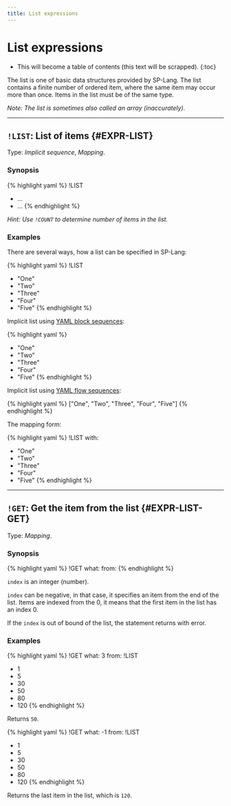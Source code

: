```yaml
---
title: List expressions
---
```


# List expressions


* This will become a table of contents (this text will be scrapped).
{:toc}

The list is one of basic data structures provided by SP-Lang.
The list contains a finite number of ordered item, where the same item may occur more than once.
Items in the list must be of the same type.

_Note: The list is sometimes also called an array (inaccurately)._


--- 

## `!LIST`: List of items {#EXPR-LIST}

Type:  _Implicit sequence_, _Mapping_.

### Synopsis

{% highlight yaml %}
!LIST
- ...
- ...
{% endhighlight %}

_Hint: Use `!COUNT` to determine number of items in the list._


### Examples

There are several ways, how a list can be specified in SP-Lang:

{% highlight yaml %}
!LIST
- "One"
- "Two"
- "Three"
- "Four"
- "Five"
{% endhighlight %}


Implicit list using [YAML block sequences](https://yaml.org/spec/1.2.2/#821-block-sequences):

{% highlight yaml %}
- "One"
- "Two"
- "Three"
- "Four"
- "Five"
{% endhighlight %}


Implicit list using [YAML flow sequences](https://yaml.org/spec/1.2.2/#741-flow-sequences):

{% highlight yaml %}
["One", "Two", "Three", "Four", "Five"]
{% endhighlight %}


The mapping form:

{% highlight yaml %}
!LIST
with:
  - "One"
  - "Two"
  - "Three"
  - "Four"
  - "Five"
{% endhighlight %}

--- 

## `!GET`: Get the item from the list {#EXPR-LIST-GET}

Type: _Mapping_.


### Synopsis

{% highlight yaml %}
!GET
what: <index of the item in the list>
from: <list>
{% endhighlight %}

`index` is an integer (number).

`index` can be negative, in that case, it specifies an item from the end of the list.
Items are indexed from the 0, it means that the first item in the list has an index 0.

If the `index` is out of bound of the list, the statement returns with error.


### Examples

{% highlight yaml %}
!GET
what: 3
from:
  !LIST
  - 1
  - 5
  - 30
  - 50
  - 80
  - 120
{% endhighlight %}

Returns `50`.


{% highlight yaml %}
!GET
what: -1
from:
  !LIST
  - 1
  - 5
  - 30
  - 50
  - 80
  - 120
{% endhighlight %}

Returns the last item in the list, which is `120`.

